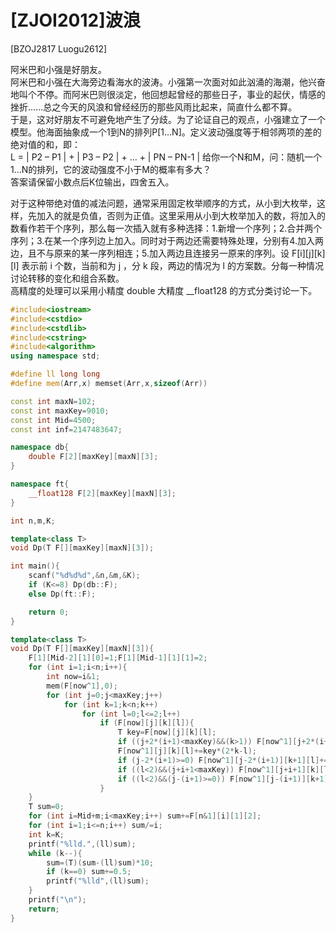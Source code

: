 # [ZJOI2012]波浪
[BZOJ2817 Luogu2612]

阿米巴和小强是好朋友。  
阿米巴和小强在大海旁边看海水的波涛。小强第一次面对如此汹涌的海潮，他兴奋地叫个不停。而阿米巴则很淡定，他回想起曾经的那些日子，事业的起伏，情感的挫折……总之今天的风浪和曾经经历的那些风雨比起来，简直什么都不算。  
于是，这对好朋友不可避免地产生了分歧。为了论证自己的观点，小强建立了一个模型。他海面抽象成一个1到N的排列P[1…N]。定义波动强度等于相邻两项的差的绝对值的和，即：  
L = | P2 – P1 | + | P3 – P2 | + … + | PN – PN-1 | 给你一个N和M，问：随机一个1…N的排列，它的波动强度不小于M的概率有多大？  
答案请保留小数点后K位输出，四舍五入。

对于这种带绝对值的减法问题，通常采用固定枚举顺序的方式，从小到大枚举，这样，先加入的就是负值，否则为正值。这里采用从小到大枚举加入的数，将加入的数看作若干个序列，那么每一次插入就有多种选择：1.新增一个序列；2.合并两个序列；3.在某一个序列边上加入。同时对于两边还需要特殊处理，分别有4.加入两边，且不与原来的某一序列相连；5.加入两边且连接另一原来的序列。设 F[i][j][k][l] 表示前 i 个数，当前和为 j ，分 k 段，两边的情况为 l 的方案数。分每一种情况讨论转移的变化和组合系数。  
高精度的处理可以采用小精度 double 大精度 __float128 的方式分类讨论一下。

```cpp
#include<iostream>
#include<cstdio>
#include<cstdlib>
#include<cstring>
#include<algorithm>
using namespace std;

#define ll long long
#define mem(Arr,x) memset(Arr,x,sizeof(Arr))

const int maxN=102;
const int maxKey=9010;
const int Mid=4500;
const int inf=2147483647;

namespace db{
	double F[2][maxKey][maxN][3];
}

namespace ft{
	__float128 F[2][maxKey][maxN][3];
}

int n,m,K;

template<class T>
void Dp(T F[][maxKey][maxN][3]);

int main(){
	scanf("%d%d%d",&n,&m,&K);
	if (K<=8) Dp(db::F);
	else Dp(ft::F);

	return 0;
}

template<class T>
void Dp(T F[][maxKey][maxN][3]){
	F[1][Mid-2][1][0]=1;F[1][Mid-1][1][1]=2;
	for (int i=1;i<n;i++){
		int now=i&1;
		mem(F[now^1],0);
		for (int j=0;j<maxKey;j++)
			for (int k=1;k<n;k++)
				for (int l=0;l<=2;l++)
					if (F[now][j][k][l]){
						T key=F[now][j][k][l];
						if ((j+2*(i+1)<maxKey)&&(k>1)) F[now^1][j+2*(i+1)][k-1][l]+=key*(k-1);
						F[now^1][j][k][l]+=key*(2*k-l);
						if (j-2*(i+1)>=0) F[now^1][j-2*(i+1)][k+1][l]+=key*(k-l+1);
						if ((l<2)&&(j+i+1<maxKey)) F[now^1][j+i+1][k][l+1]+=key*(2-l);
						if ((l<2)&&(j-(i+1)>=0)) F[now^1][j-(i+1)][k+1][l+1]+=key*(2-l);
					}
	}
	T sum=0;
	for (int i=Mid+m;i<maxKey;i++) sum+=F[n&1][i][1][2];
	for (int i=1;i<=n;i++) sum/=i;
	int k=K;
	printf("%lld.",(ll)sum);
	while (k--){
		sum=(T)(sum-(ll)sum)*10;
		if (k==0) sum+=0.5;
		printf("%lld",(ll)sum);
	}
	printf("\n");
	return;
}
```